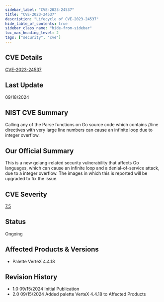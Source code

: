 ```yaml
---
sidebar_label: "CVE-2023-24537"
title: "CVE-2023-24537"
description: "Lifecycle of CVE-2023-24537"
hide_table_of_contents: true
sidebar_class_name: "hide-from-sidebar"
toc_max_heading_level: 2
tags: ["security", "cve"]
---
```


## CVE Details

[CVE-2023-24537](https://nvd.nist.gov/vuln/detail/CVE-2023-24537)

## Last Update

09/18/2024

## NIST CVE Summary

Calling any of the Parse functions on Go source code which contains //line directives with very large line numbers can
cause an infinite loop due to integer overflow.

## Our Official Summary

This is a new golang-related security vulnerability that affects Go languages, which can cause an infinite loop and a denial-of-service attack, due to a integer overflow.
The images in which this is reported will be upgraded to fix the issue.

## CVE Severity

[7.5](https://nvd.nist.gov/vuln/detail/CVE-2023-24537)

## Status

Ongoing

## Affected Products & Versions

- Palette VerteX 4.4.18

## Revision History

- 1.0 09/15/2024 Initial Publication
- 2.0 09/15/2024 Added palette VerteX 4.4.18 to Affected Products
